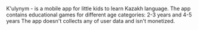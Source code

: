 K'ulynym - is a mobile app for little kids to learn Kazakh language. The app contains educational games for different age categories: 2-3 years and 4-5 years
The app doesn't collects any of user data and isn't monetized.
